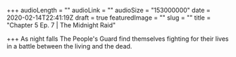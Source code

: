 +++
audioLength = ""
audioLink = ""
audioSize = "153000000"
date = 2020-02-14T22:41:19Z
draft = true
featuredImage = ""
slug = ""
title = "Chapter 5 Ep. 7 | The Midnight Raid"

+++
As night falls The People's Guard find themselves fighting for their lives in a battle between the living and the dead.